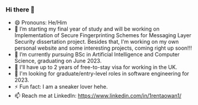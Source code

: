 ### Hi there 👋

<!--
**ren-tao01/ren-tao01** is a ✨ _special_ ✨ repository because its `README.md` (this file) appears on your GitHub profile.
- 👯 I’m looking to collaborate on ...
- 🤔 I’m looking for help with ...

- 💬 Ask me about ...
- 📫 How to reach me: ...
-->

- 😄 Pronouns: He/Him
- 🔭 I’m starting my final year of study and will be working on Implementation of Secure Fingerprinting Schemes for Messaging Layer Security dissertation project. Besides that, I'm working on my own personal website and some interesting projects, coming right up soon!!!
- 🌱 I’m currently pursuing BSc in Artificial Intelligence and Computer Science, graduating on June 2023.
- 🧍 I'll have up to 2 years of free-to-stay visa for working in the UK. 
- 🤝 I'm looking for graduate/entry-level roles in software engineering for 2023.
- ⚡ Fun fact: I am a sneaker lover hehe.
- 📫 Reach me at LinkedIn: https://www.linkedin.com/in/1rentaowan1/
